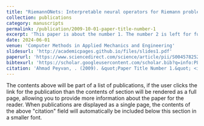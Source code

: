 ```yaml
---
title: "RiemannONets: Interpretable neural operators for Riemann problems"
collection: publications
category: manuscripts
permalink: /publication/2009-10-01-paper-title-number-1
excerpt: 'This paper is about the number 1. The number 2 is left for future work.'
date: 2024-06-01
venue: 'Computer Methods in Applied Mechanics and Engineering'
slidesurl: 'http://academicpages.github.io/files/slides1.pdf'
paperurl: 'https://www.sciencedirect.com/science/article/pii/S0045782524002524'
bibtexurl: 'https://scholar.googleusercontent.com/scholar.bib?q=info:PL4SWtlu_CcJ:scholar.google.com/&output=citation&scisdr=CgLFYV4tENqptf0h-MM:AAZF9b8AAAAAaEcn4MPw3rzKyZ866saOiLB1MuE&scisig=AAZF9b8AAAAAaEcn4NYjg6ot-TETbLkMu5zKFM0&scisf=4&ct=citation&cd=-1&hl=en'
citation: 'Ahmad Peyvan, . (2009). &quot;Paper Title Number 1.&quot; <i>Journal 1</i>. 1(1).'
---
```

The contents above will be part of a list of publications, if the user clicks the link for the publication than the contents of section will be rendered as a full page, allowing you to provide more information about the paper for the reader. When publications are displayed as a single page, the contents of the above "citation" field will automatically be included below this section in a smaller font.

